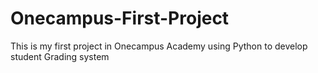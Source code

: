 # Onecampus-First-Project
This is my first project in Onecampus Academy using Python to develop student Grading system
